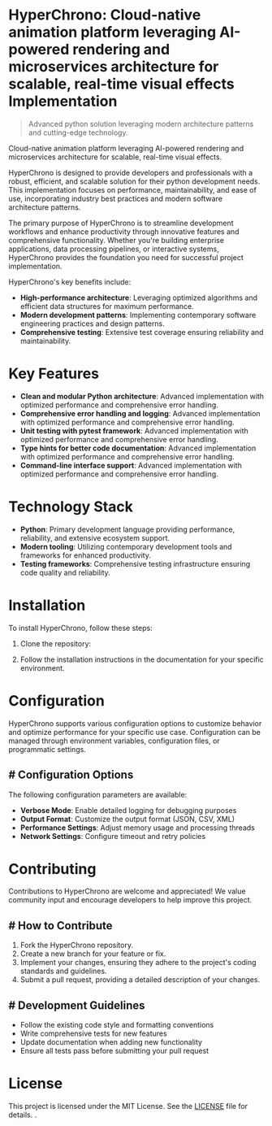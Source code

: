 <!-- fallback_HyperChrono_20250802213029_20458 -->

# HyperChrono: Cloud-native animation platform leveraging AI-powered rendering and microservices architecture for scalable, real-time visual effects Implementation
> Advanced python solution leveraging modern architecture patterns and cutting-edge technology.

Cloud-native animation platform leveraging AI-powered rendering and microservices architecture for scalable, real-time visual effects.

HyperChrono is designed to provide developers and professionals with a robust, efficient, and scalable solution for their python development needs. This implementation focuses on performance, maintainability, and ease of use, incorporating industry best practices and modern software architecture patterns.

The primary purpose of HyperChrono is to streamline development workflows and enhance productivity through innovative features and comprehensive functionality. Whether you're building enterprise applications, data processing pipelines, or interactive systems, HyperChrono provides the foundation you need for successful project implementation.

HyperChrono's key benefits include:

* **High-performance architecture**: Leveraging optimized algorithms and efficient data structures for maximum performance.
* **Modern development patterns**: Implementing contemporary software engineering practices and design patterns.
* **Comprehensive testing**: Extensive test coverage ensuring reliability and maintainability.

# Key Features

* **Clean and modular Python architecture**: Advanced implementation with optimized performance and comprehensive error handling.
* **Comprehensive error handling and logging**: Advanced implementation with optimized performance and comprehensive error handling.
* **Unit testing with pytest framework**: Advanced implementation with optimized performance and comprehensive error handling.
* **Type hints for better code documentation**: Advanced implementation with optimized performance and comprehensive error handling.
* **Command-line interface support**: Advanced implementation with optimized performance and comprehensive error handling.

# Technology Stack

* **Python**: Primary development language providing performance, reliability, and extensive ecosystem support.
* **Modern tooling**: Utilizing contemporary development tools and frameworks for enhanced productivity.
* **Testing frameworks**: Comprehensive testing infrastructure ensuring code quality and reliability.

# Installation

To install HyperChrono, follow these steps:

1. Clone the repository:


2. Follow the installation instructions in the documentation for your specific environment.

# Configuration

HyperChrono supports various configuration options to customize behavior and optimize performance for your specific use case. Configuration can be managed through environment variables, configuration files, or programmatic settings.

## # Configuration Options

The following configuration parameters are available:

* **Verbose Mode**: Enable detailed logging for debugging purposes
* **Output Format**: Customize the output format (JSON, CSV, XML)
* **Performance Settings**: Adjust memory usage and processing threads
* **Network Settings**: Configure timeout and retry policies

# Contributing

Contributions to HyperChrono are welcome and appreciated! We value community input and encourage developers to help improve this project.

## # How to Contribute

1. Fork the HyperChrono repository.
2. Create a new branch for your feature or fix.
3. Implement your changes, ensuring they adhere to the project's coding standards and guidelines.
4. Submit a pull request, providing a detailed description of your changes.

## # Development Guidelines

* Follow the existing code style and formatting conventions
* Write comprehensive tests for new features
* Update documentation when adding new functionality
* Ensure all tests pass before submitting your pull request

# License

This project is licensed under the MIT License. See the [LICENSE](https://github.com/ludo53/HyperChrono/blob/main/LICENSE) file for details.
.